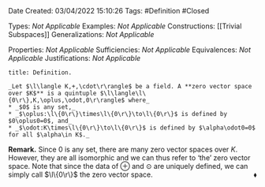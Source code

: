 <br />
<br />

Date Created: 03/04/2022 15:10:26
Tags: #Definition #Closed

Types: _Not Applicable_
Examples: _Not Applicable_
Constructions: [[Trivial Subspaces]]
Generalizations: _Not Applicable_

Properties: _Not Applicable_
Sufficiencies: _Not Applicable_
Equivalences: _Not Applicable_
Justifications: _Not Applicable_

``` ad-Definition
title: Definition.

_Let $\l\langle K,+,\cdot\r\rangle$ be a field. A **zero vector space over $K$** is a quintuple $\l\langle\l\{0\r\},K,\oplus,\odot,0\r\rangle$ where_
* _$0$ is any set,_
* _$\oplus:\l\{0\r\}\times\l\{0\r\}\to\l\{0\r\}$ is defined by $0\oplus0=0$, and_
* _$\odot:K\times\l\{0\r\}\to\l\{0\r\}$ is defined by $\alpha\odot0=0$ for all $\alpha\in K$._

```

**Remark.** Since $0$ is any set, there are many zero vector spaces over $K$. However, they are all isomorphic and we can thus refer to $\textrm{`}$the$\textrm{'}$ zero vector space. Note that since the data of $\oplus$ and $\odot$ are uniquely defined, we can simply call $\l\{0\r\}$ the zero vector space.<span style="float:right;">$\blacklozenge$</span>
